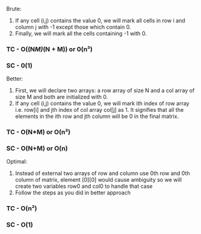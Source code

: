 Brute:
1. If any cell (i,j) contains the value 0, we will mark all cells in row i and column j with -1 except those which contain 0.
2. Finally, we will mark all the cells containing -1 with 0.
### TC - O((N*M)*(N + M)) or 0(n³)
### SC - 0(1)

Better:
1. First, we will declare two arrays: a row array of size N and a col array of size M and both are initialized with 0.
2. If any cell (i,j) contains the value 0, we will mark ith index of row array i.e. row[i] and jth index of col array col[j] as 1. It signifies that all the elements in the ith row and jth column will be 0 in the final matrix.
### TC - O(N*M) or O(n²)
### SC - O(N+M) or O(n)

Optimal:
1. Instead of external two arrays of row and column use 0th row and 0th column of matrix, element [0][0] would cause ambiguity so we will create two variables row0 and col0 to handle that case
2. Follow the steps as you did in better approach
### TC - O(n²)
### SC - O(1)